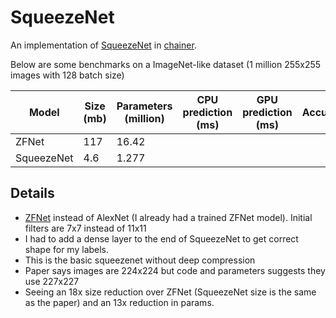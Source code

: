 # SqueezeNet

An implementation of [SqueezeNet](http://arxiv.org/abs/1602.07360) in [chainer](https://github.com/pfnet/chainer). 

Below are some benchmarks on a ImageNet-like dataset (1 million 255x255 images with 128 batch size)

| Model       | Size (mb) | Parameters (million) | CPU prediction (ms) | GPU prediction (ms) | Accuracy  |
| ----------- | --------- | -------------------- | ------------------- | ------------------- | --------- |
| ZFNet       | 117       | 16.42                |                     |                     |           |
| SqueezeNet  | 4.6       | 1.277                |                     |                     |           |


## Details

* [ZFNet](http://arxiv.org/abs/1311.2901) instead of AlexNet (I already had a trained ZFNet model). Initial filters are 7x7 instead of 11x11
* I had to add a dense layer to the end of SqueezeNet to get correct shape for my labels.
* This is the basic squeezenet without deep compression
* Paper says images are 224x224 but code and parameters suggests they use 227x227
* Seeing an 18x size reduction over ZFNet (SqueezeNet size is the same as the paper) and an 13x
  reduction in params.
